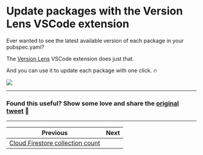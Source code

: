 # Update packages with the Version Lens VSCode extension

Ever wanted to see the latest available version of each package in your pubspec.yaml?

The [Version Lens](https://marketplace.visualstudio.com/items?itemName=pflannery.vscode-versionlens) VSCode extension does just that.

And you can use it to update each package with one click. 🔥

![](083.gif)

---

### Found this useful? Show some love and share the [original tweet](https://twitter.com/biz84/status/1593220448682389506) 🙏

---

| Previous | Next |
| -------- | ---- |
| [Cloud Firestore collection count](../0082-cloud-firestore-collection-count/index.md) |  |